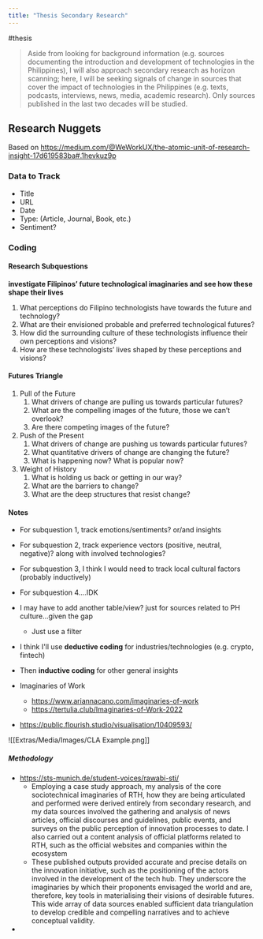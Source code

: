 ```yaml
---
title: "Thesis Secondary Research"
---
```

#thesis
>Aside from looking for background information (e.g. sources documenting the introduction and development of technologies in the Philippines), I will also approach secondary research as horizon scanning; here, I will be seeking signals of change in sources that cover the impact of technologies in the Philippines (e.g. texts, podcasts, interviews, news, media, academic research). Only sources published in the last two decades will be studied.

## Research Nuggets
Based on https://medium.com/@WeWorkUX/the-atomic-unit-of-research-insight-17d619583ba#.1hevkuz9p

### Data to Track
- Title
- URL
- Date
- Type: (Article, Journal, Book, etc.)
- Sentiment?

### Coding
#### Research Subquestions
**investigate Filipinos’ future technological imaginaries and see how these shape their lives**
1. What perceptions do Filipino technologists have towards the future and technology?
2. What are their envisioned probable and preferred technological futures?
3. How did the surrounding culture of these technologists influence their own perceptions and visions?
4. How are these technologists’ lives shaped by these perceptions and visions?

#### Futures Triangle
1. Pull of the Future
	1. What drivers of change are pulling us towards particular futures?
	2. What are the compelling images of the future, those we can’t overlook?
	3. Are there competing images of the future?
2. Push of the Present
	1. What drivers of change are pushing us towards particular futures?
	2. What quantitative drivers of change are changing the future?
	3. What is happening now? What is popular now?
3. Weight of History
	1. What is holding us back or getting in our way?
	2. What are the barriers to change?
	3. What are the deep structures that resist change?

#### Notes
- For subquestion 1, track emotions/sentiments? or/and insights
- For subquestion 2, track experience vectors (positive, neutral, negative)? along with involved technologies?
- For subquestion 3, I think I would need to track local cultural factors (probably inductively)
- For subquestion 4....IDK
- I may have to add another table/view? just for sources related to PH culture...given the gap
	- Just use a filter
- I think I'll use **deductive coding** for industries/technologies (e.g. crypto, fintech)
- Then **inductive coding** for other general insights

- Imaginaries of Work
	- https://www.ariannacano.com/imaginaries-of-work
	- https://tertulia.club/Imaginaries-of-Work-2022
- https://public.flourish.studio/visualisation/10409593/


![[Extras/Media/Images/CLA Example.png]]

##### Methodology
- https://sts-munich.de/student-voices/rawabi-sti/
	- Employing a case study approach, my analysis of the core sociotechnical imaginaries of RTH, how they are being articulated and performed were derived entirely from secondary research, and my data sources involved the gathering and analysis of news articles, official discourses and guidelines, public events, and surveys on the public perception of innovation processes to date. I also carried out a content analysis of official platforms related to RTH, such as the official websites and companies within the ecosystem
	- These published outputs provided accurate and precise details on the innovation initiative, such as the positioning of the actors involved in the development of the tech hub. They underscore the imaginaries by which their proponents envisaged the world and are, therefore, key tools in materialising their visions of desirable futures. This wide array of data sources enabled sufficient data triangulation to develop credible and compelling narratives and to achieve conceptual validity.
- 